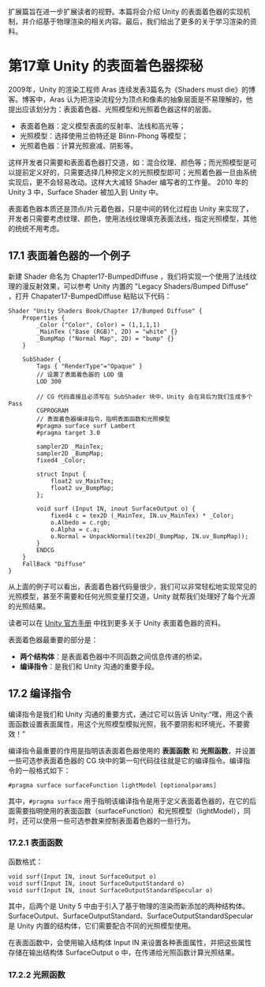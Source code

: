 扩展篇旨在进一步扩展读者的视野。本篇将会介绍 Unity 的表面着色器的实现机制，并介绍基于物理渲染的相关内容。最后，我们给出了更多的关于学习渲染的资料。



# 第17章 Unity 的表面着色器探秘

2009年，Unity 的渲染工程师 Aras 连续发表3篇名为《Shaders must die》的博客。博客中，Aras 认为把渲染流程分为顶点和像素的抽象层面是不易理解的，他提出应该划分为：表面着色器、光照模型和光照着色器这样的层面。

* 表面着色器：定义模型表面的反射率、法线和高光等；
* 光照模型：选择使用兰伯特还是 Blinn-Phong 等模型；
* 光照着色器：计算光照衰减、阴影等。

这样开发者只需要和表面着色器打交道，如：混合纹理、颜色等；而光照模型是可以提前定义好的，只需要选择几种预定义的光照模型即可；光照着色器一旦由系统实现后，更不会轻易改动。这样大大减轻 Shader 编写者的工作量。
2010 年的 Unity 3 中，Surface Shader 被加入到 Unity 中。

表面着色器本质还是顶点/片元着色器，只是中间的转化过程由 Unity 来实现了，开发者只需要考虑纹理、颜色，使用法线纹理填充表面法线，指定光照模型，其他的统统不用考虑。



## 17.1 表面着色器的一个例子

新建 Shader 命名为 Chapter17-BumpedDiffuse ，我们将实现一个使用了法线纹理的漫反射效果，可以参考 Unity 内置的 "Legacy Shaders/Bumped Diffuse" ，打开 Chapater17-BumpedDiffuse 粘贴以下代码：

``` hlsl
Shader "Unity Shaders Book/Chapter 17/Bumped Diffuse" {
    Properties {
        _Color ("Color", Color) = (1,1,1,1)
        _MainTex ("Base (RGB)", 2D) = "white" {}
        _BumpMap ("Normal Map", 2D) = "bump" {}
    }

    SubShader {
        Tags { "RenderType"="Opaque" }
        // 设置了表面着色器的 LOD 值
        LOD 300

        // CG 代码直接且必须写在 SubShader 块中，Unity 会在背后为我们生成多个 Pass
        CGPROGRAM
        // 表面着色器编译指令，指明表面函数和光照模型
        #pragma surface surf Lambert
        #pragma target 3.0

        sampler2D _MainTex;
        sampler2D _BumpMap;
        fixed4 _Color;

        struct Input {
            float2 uv_MainTex;
            float2 uv_BumpMap;
        };

        void surf (Input IN, inout SurfaceOutput o) {
            fixed4 c = tex2D (_MainTex, IN.uv_MainTex) * _Color;
            o.Albedo = c.rgb;
            o.Alpha = c.a;
            o.Normal = UnpackNormal(tex2D(_BumpMap, IN.uv_BumpMap));
        }
        ENDCG
    }
    FallBack "Diffuse"
}
```

从上面的例子可以看出，表面着色器代码量很少，我们可以非常轻松地实现常见的光照模型，甚至不需要和任何光照变量打交道，Unity 就帮我们处理好了每个光源的光照结果。

读者可以在 [Unity 官方手册](https://docs.unity3d.com/Manual/SL-SurfaceShaders.html) 中找到更多关于 Unity 表面着色器的资料。

表面着色器最重要的部分是：
* **两个结构体**：是表面着色器中不同函数之间信息传递的桥梁。
* **编译指令**：是我们和 Unity 沟通的重要手段。


## 17.2 编译指令

编译指令是我们和 Unity 沟通的重要方式，通过它可以告诉 Unity:“嘿，用这个表面函数设置表面属性，用这个光照模型模拟光照，我不要阴影和环境光，不要雾效！”

编译指令最重要的作用是指明该表面着色器使用的 **表面函数** 和 **光照函数**，并设置一些可选参表面着色器的 CG 块中的第一句代码往往就是它的编译指令。编译指令的一般格式如下：
``` hlsl
#pragma surface surfaceFunction lightModel [optionalparams]
```
其中，`#pragma surface` 用于指明该编译指令是用于定义表面着色器的，在它的后面需要指明使用的表面函数（surfaceFunction）和光照模型（lightModel），同时，还可以使用一些可选参数来控制表面着色器的一些行为。


### 17.2.1 表面函数

函数格式：

``` hlsl
void surf(Input IN, inout SurfaceOutput o)
void surf(Input IN, inout SurfaceOutputStandard o)
void surf(Input IN, inout SurfaceOutputStandardSpecular o)
```
其中，后两个是 Unity 5 中由于引入了基于物理的渲染而新添加的两种结构体。
SurfaceOutput、SurfaceOutputStandard、SurfaceOutputStandardSpecular 是 Unity 内置的结构体，它们需要配合不同的光照模型使用。

在表面函数中，会使用输入结构体 Input IN 来设置各种表面属性，并把这些属性存储在输出结构体 SurfaceOutput o 中，在传递给光照函数计算光照结果。


### 17.2.2 光照函数














